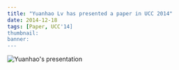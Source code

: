 ```yaml
---
title: "Yuanhao Lv has presented a paper in UCC 2014"
date: 2014-12-18
tags: [Paper, UCC'14]
thumbnail:
banner:
---
```

![Yuanhao's presentation](/2014/12/18/Yuanhao-UCC/presentation.jpg)
